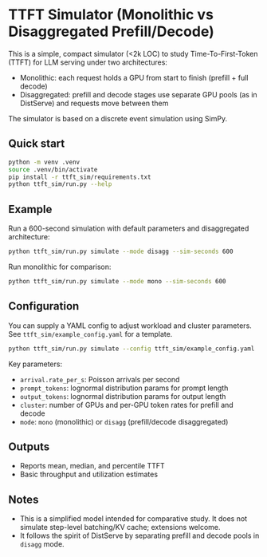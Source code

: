 # TTFT Simulator (Monolithic vs Disaggregated Prefill/Decode)

This is a simple, compact simulator (<2k LOC) to study Time-To-First-Token (TTFT) for LLM serving under two architectures:

- Monolithic: each request holds a GPU from start to finish (prefill + full decode)
- Disaggregated: prefill and decode stages use separate GPU pools (as in DistServe) and requests move between them

The simulator is based on a discrete event simulation using SimPy.

## Quick start

```bash
python -m venv .venv
source .venv/bin/activate
pip install -r ttft_sim/requirements.txt
python ttft_sim/run.py --help
```

## Example

Run a 600-second simulation with default parameters and disaggregated architecture:

```bash
python ttft_sim/run.py simulate --mode disagg --sim-seconds 600
```

Run monolithic for comparison:

```bash
python ttft_sim/run.py simulate --mode mono --sim-seconds 600
```

## Configuration

You can supply a YAML config to adjust workload and cluster parameters. See `ttft_sim/example_config.yaml` for a template.

```bash
python ttft_sim/run.py simulate --config ttft_sim/example_config.yaml
```

Key parameters:
- `arrival.rate_per_s`: Poisson arrivals per second
- `prompt_tokens`: lognormal distribution params for prompt length
- `output_tokens`: lognormal distribution params for output length
- `cluster`: number of GPUs and per-GPU token rates for prefill and decode
- `mode`: `mono` (monolithic) or `disagg` (prefill/decode disaggregated)

## Outputs

- Reports mean, median, and percentile TTFT
- Basic throughput and utilization estimates

## Notes

- This is a simplified model intended for comparative study. It does not simulate step-level batching/KV cache; extensions welcome.
- It follows the spirit of DistServe by separating prefill and decode pools in `disagg` mode.